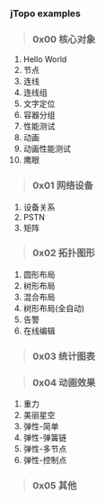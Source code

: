 ### jTopo examples

> ### 0x00 核心对象

1. Hello World
2. 节点
3. 连线
4. 连线组
5. 文字定位
6. 容器分组
7. 性能测试
8. 动画
9. 动画性能测试
10. 鹰眼

> ###  0x01 网络设备

1. 设备关系
2. PSTN
3. 矩阵

> ### 0x02 拓扑图形

1. 圆形布局
2. 树形布局
3. 混合布局
4. 树形布局(全自动)
5. 告警
6. 在线编辑

> ### 0x03 统计图表



> ### 0x04 动画效果

1. 重力
2. 美丽星空
3. 弹性-简单
4. 弹性-弹簧链
5. 弹性-多节点
6. 弹性-控制点

> ### 0x05 其他
